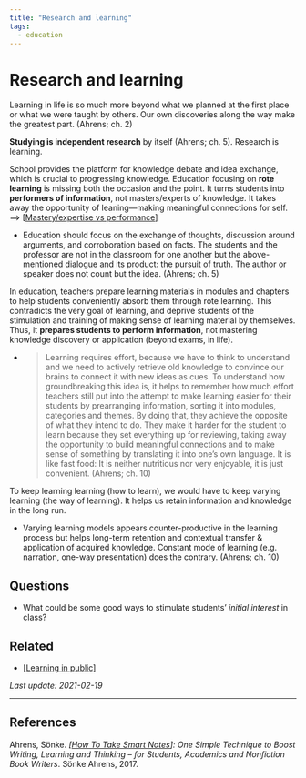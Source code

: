 ```yaml
---
title: "Research and learning"
tags:
  - education
---
```

# Research and learning

Learning in life is so much more beyond what we planned at the first place or what we were taught by others. Our own discoveries along the way make the greatest part. (Ahrens; ch. 2)

**Studying is independent research** by itself (Ahrens; ch. 5). Research is learning.

School provides the platform for knowledge debate and idea exchange, which is crucial to progressing knowledge. Education focusing on **rote learning** is missing both the occasion and the point. It turns students into **performers of information**, not masters/experts of knowledge. It takes away the opportunity of leaning—making meaningful connections for self.
==> [[Mastery/expertise vs performance]]

- Education should focus on the exchange of thoughts, discussion around arguments, and corroboration based on facts. The students and the professor are not in the classroom for one another but the above-mentioned dialogue and its product: the pursuit of truth. The author or speaker does not count but the idea. (Ahrens; ch. 5)

In education, teachers prepare learning materials in modules and chapters to help students conveniently absorb them through rote learning. This contradicts the very goal of learning, and deprive students of the stimulation and training of making sense of learning material by themselves. Thus, it **prepares students to perform information**, not mastering knowledge discovery or application (beyond exams, in life).
- > Learning requires effort, because we have to think to understand and we need to actively retrieve old knowledge to convince our brains to connect it with new ideas as cues. To understand how groundbreaking this idea is, it helps to remember how much effort teachers still put into the attempt to make learning easier for their students by prearranging information, sorting it into modules, categories and themes. By doing that, they achieve the opposite of what they intend to do. They make it harder for the student to learn because they set everything up for reviewing, taking away the opportunity to build meaningful connections and to make sense of something by translating it into one’s own language. It is like fast food: It is neither nutritious nor very enjoyable, it is just convenient. (Ahrens; ch. 10)

To keep learning learning (how to learn), we would have to keep varying learning (the way of learning). It helps us retain information and knowledge in the long run.
- Varying learning models appears counter-productive in the learning process but helps long-term retention and contextual transfer & application of acquired knowledge. Constant mode of learning (e.g. narration, one-way presentation) does the contrary. (Ahrens; ch. 10)

## Questions

- What could be some good ways to stimulate students’ *initial interest* in class?

## Related

- [[Learning in public]]

*Last update: 2021-02-19*

---

## References

Ahrens, Sönke. _[[How To Take Smart Notes]]: One Simple Technique to Boost Writing, Learning and Thinking – for Students, Academics and Nonfiction Book Writers_. Sönke Ahrens, 2017.

[//begin]: # "Autogenerated link references for markdown compatibility"
[Mastery/expertise vs performance]: Mastery-expertise-vs-performance "Mastery/expertise vs performance"
[Learning in public]: Learning-in-public "Learning in public"
[How To Take Smart Notes]: How-To-Take-Smart-Notes "How To Take Smart Notes"
[//end]: # "Autogenerated link references"